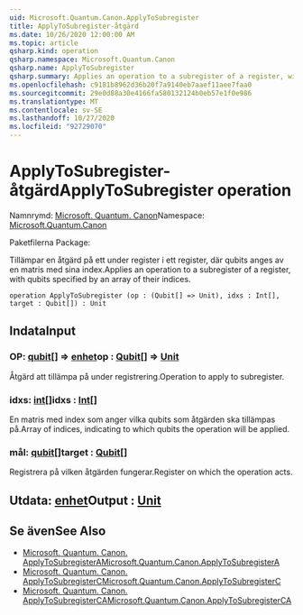 ```yaml
---
uid: Microsoft.Quantum.Canon.ApplyToSubregister
title: ApplyToSubregister-åtgärd
ms.date: 10/26/2020 12:00:00 AM
ms.topic: article
qsharp.kind: operation
qsharp.namespace: Microsoft.Quantum.Canon
qsharp.name: ApplyToSubregister
qsharp.summary: Applies an operation to a subregister of a register, with qubits specified by an array of their indices.
ms.openlocfilehash: c9181b8962d36b20f7a9140eb7aaef11aee7faa0
ms.sourcegitcommit: 29e0d88a30e4166fa580132124b0eb57e1f0e986
ms.translationtype: MT
ms.contentlocale: sv-SE
ms.lasthandoff: 10/27/2020
ms.locfileid: "92729070"
---
```

# <a name="applytosubregister-operation"></a><span data-ttu-id="69e81-102">ApplyToSubregister-åtgärd</span><span class="sxs-lookup"><span data-stu-id="69e81-102">ApplyToSubregister operation</span></span>

<span data-ttu-id="69e81-103">Namnrymd: [Microsoft. Quantum. Canon](xref:Microsoft.Quantum.Canon)</span><span class="sxs-lookup"><span data-stu-id="69e81-103">Namespace: [Microsoft.Quantum.Canon](xref:Microsoft.Quantum.Canon)</span></span>

<span data-ttu-id="69e81-104">Paketfilerna [](https://nuget.org/packages/)</span><span class="sxs-lookup"><span data-stu-id="69e81-104">Package: [](https://nuget.org/packages/)</span></span>


<span data-ttu-id="69e81-105">Tillämpar en åtgärd på ett under register i ett register, där qubits anges av en matris med sina index.</span><span class="sxs-lookup"><span data-stu-id="69e81-105">Applies an operation to a subregister of a register, with qubits specified by an array of their indices.</span></span>

```qsharp
operation ApplyToSubregister (op : (Qubit[] => Unit), idxs : Int[], target : Qubit[]) : Unit
```


## <a name="input"></a><span data-ttu-id="69e81-106">Indata</span><span class="sxs-lookup"><span data-stu-id="69e81-106">Input</span></span>

### <a name="op--qubit--unit"></a><span data-ttu-id="69e81-107">OP: [qubit](xref:microsoft.quantum.lang-ref.qubit)[] => [enhet](xref:microsoft.quantum.lang-ref.unit)</span><span class="sxs-lookup"><span data-stu-id="69e81-107">op : [Qubit](xref:microsoft.quantum.lang-ref.qubit)[] => [Unit](xref:microsoft.quantum.lang-ref.unit)</span></span> 

<span data-ttu-id="69e81-108">Åtgärd att tillämpa på under registrering.</span><span class="sxs-lookup"><span data-stu-id="69e81-108">Operation to apply to subregister.</span></span>


### <a name="idxs--int"></a><span data-ttu-id="69e81-109">idxs: [int](xref:microsoft.quantum.lang-ref.int)[]</span><span class="sxs-lookup"><span data-stu-id="69e81-109">idxs : [Int](xref:microsoft.quantum.lang-ref.int)[]</span></span>

<span data-ttu-id="69e81-110">En matris med index som anger vilka qubits som åtgärden ska tillämpas på.</span><span class="sxs-lookup"><span data-stu-id="69e81-110">Array of indices, indicating to which qubits the operation will be applied.</span></span>


### <a name="target--qubit"></a><span data-ttu-id="69e81-111">mål: [qubit](xref:microsoft.quantum.lang-ref.qubit)[]</span><span class="sxs-lookup"><span data-stu-id="69e81-111">target : [Qubit](xref:microsoft.quantum.lang-ref.qubit)[]</span></span>

<span data-ttu-id="69e81-112">Registrera på vilken åtgärden fungerar.</span><span class="sxs-lookup"><span data-stu-id="69e81-112">Register on which the operation acts.</span></span>



## <a name="output--unit"></a><span data-ttu-id="69e81-113">Utdata: [enhet](xref:microsoft.quantum.lang-ref.unit)</span><span class="sxs-lookup"><span data-stu-id="69e81-113">Output : [Unit](xref:microsoft.quantum.lang-ref.unit)</span></span>



## <a name="see-also"></a><span data-ttu-id="69e81-114">Se även</span><span class="sxs-lookup"><span data-stu-id="69e81-114">See Also</span></span>

- [<span data-ttu-id="69e81-115">Microsoft. Quantum. Canon. ApplyToSubregisterA</span><span class="sxs-lookup"><span data-stu-id="69e81-115">Microsoft.Quantum.Canon.ApplyToSubregisterA</span></span>](xref:Microsoft.Quantum.Canon.ApplyToSubregisterA)
- [<span data-ttu-id="69e81-116">Microsoft. Quantum. Canon. ApplyToSubregisterC</span><span class="sxs-lookup"><span data-stu-id="69e81-116">Microsoft.Quantum.Canon.ApplyToSubregisterC</span></span>](xref:Microsoft.Quantum.Canon.ApplyToSubregisterC)
- [<span data-ttu-id="69e81-117">Microsoft. Quantum. Canon. ApplyToSubregisterCA</span><span class="sxs-lookup"><span data-stu-id="69e81-117">Microsoft.Quantum.Canon.ApplyToSubregisterCA</span></span>](xref:Microsoft.Quantum.Canon.ApplyToSubregisterCA)